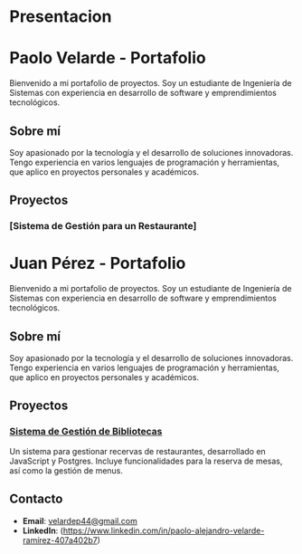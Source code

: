 # Presentacion
# Paolo Velarde - Portafolio

Bienvenido a mi portafolio de proyectos. Soy un estudiante de Ingeniería de Sistemas con experiencia en desarrollo de software y emprendimientos tecnológicos.

## Sobre mí
Soy apasionado por la tecnología y el desarrollo de soluciones innovadoras. Tengo experiencia en varios lenguajes de programación y herramientas, que aplico en proyectos personales y académicos.

## Proyectos
### [Sistema de Gestión para un Restaurante]
# Juan Pérez - Portafolio

Bienvenido a mi portafolio de proyectos. Soy un estudiante de Ingeniería de Sistemas con experiencia en desarrollo de software y emprendimientos tecnológicos.

## Sobre mí
Soy apasionado por la tecnología y el desarrollo de soluciones innovadoras. Tengo experiencia en varios lenguajes de programación y herramientas, que aplico en proyectos personales y académicos.

## Proyectos
### [Sistema de Gestión de Bibliotecas](https://github.com/juanperez/sistema-gestion-bibliotecas)
Un sistema para gestionar recervas de restaurantes, desarrollado en JavaScript y Postgres. Incluye funcionalidades para la reserva de mesas, así como la gestión de menus.

## Contacto
- **Email**: velardep44@gmail.com 
- **LinkedIn**: (https://www.linkedin.com/in/paolo-alejandro-velarde-ramírez-407a402b7)



